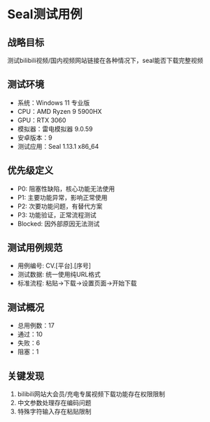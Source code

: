 # Seal测试用例

## 战略目标
测试bilibili视频/国内视频网站链接在各种情况下，seal能否下载完整视频

## 测试环境
- 系统：Windows 11 专业版
- CPU：AMD Ryzen 9 5900HX  
- GPU：RTX 3060
- 模拟器：雷电模拟器 9.0.59
- 安卓版本：9
- 测试应用：Seal 1.13.1 x86_64

## 优先级定义
- P0: 阻塞性缺陷，核心功能无法使用
- P1: 主要功能异常，影响正常使用  
- P2: 次要功能问题，有替代方案
- P3: 功能验证，正常流程测试
- Blocked: 因外部原因无法测试

## 测试用例规范
- 用例编号: CV.[平台].[序号]
- 测试数据: 统一使用纯URL格式
- 标准流程: 粘贴→下载→设置页面→开始下载

## 测试概况
- 总用例数：17
- 通过：10
- 失败：6
- 阻塞：1

## 关键发现
1. bilibili网站大会员/充电专属视频下载功能存在权限限制
2. 中文参数处理存在编码问题
3. 特殊字符输入存在粘贴限制